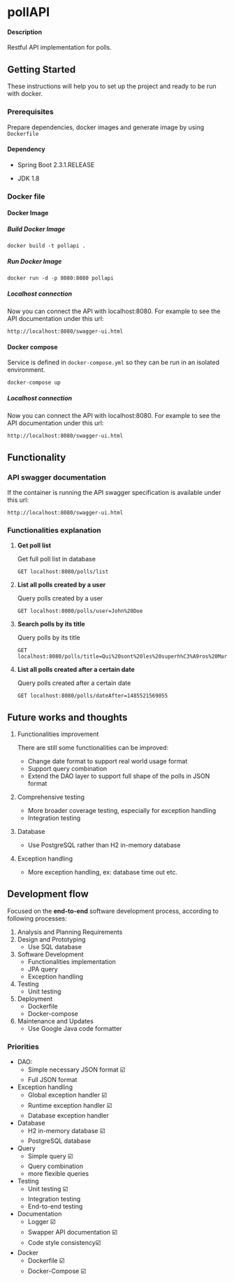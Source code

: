 # pollAPI

#### Description

Restful API implementation for polls.



## Getting Started

These instructions will help you to set up the project and ready to be run with docker.

### Prerequisites

Prepare dependencies, docker images and generate image  by using `Dockerfile`

#### Dependency

- Spring Boot 2.3.1.RELEASE

- JDK 1.8

### Docker file

#### Docker Image

##### Build Docker Image

```
docker build -t pollapi .
```

##### Run Docker Image

```
docker run -d -p 8080:8080 pollapi
```

##### Localhost connection

Now you can connect the API with localhost:8080. For example to see the API documentation under this url:

```
http://localhost:8080/swagger-ui.html
```



#### Docker compose

Service is defined in `docker-compose.yml` so they can be run in an isolated environment.

```
docker-compose up
```

##### Localhost connection

Now you can connect the API with localhost:8080. For example to see the API documentation under this url:

```
http://localhost:8080/swagger-ui.html
```



## Functionality

### API swagger documentation

If the container is running the API swagger specification is available under this url:

```htttp
http://localhost:8080/swagger-ui.html
```



### Functionalities explanation

1. **Get poll list**

   Get full poll list in database

   ```
   GET localhost:8080/polls/list
   ```

2. **List all polls created by a user**

   Query polls created by a user

   ```
   GET localhost:8080/polls/user=John%20Doe
   ```

3. **Search polls by its title**

   Query polls by its title

   ```
   GET localhost:8080/polls/title=Qui%20sont%20les%20superh%C3%A9ros%20Marvel%20les%20plus%20oufs?
   ```

4. **List all polls created after a certain date**

   Query polls created after a certain date

   ```
   GET localhost:8080/polls/dateAfter=1485521569055
   ```

   

## Future works and thoughts

1. Functionalities improvement

   There are still some functionalities can be improved:

   - Change date format to support real world usage format
   - Support query combination
   - Extend the DAO layer to support full shape of the polls in JSON format

2. Comprehensive testing

   - More broader coverage testing, especially for exception handling 
   - Integration testing

3. Database

   - Use PostgreSQL rather than H2 in-memory database

4. Exception handling

   - More exception handling, ex: database time out etc.

## Development flow

Focused on the **end-to-end** software development process, according to following processes:

1. Analysis and Planning Requirements
2. Design and Prototyping 
   - Use SQL database
3. Software Development 
   - Functionalities implementation
   - JPA query
   - Exception handling
4. Testing 
   - Unit testing
5. Deployment
   - Dockerfile
   - Docker-compose
6. Maintenance and Updates
   - Use Google Java code formatter

### Priorities

- DAO:
  - Simple necessary JSON format :ballot_box_with_check:
  - Full JSON format
- Exception handling
  - Global exception handler :ballot_box_with_check:
  - Runtime exception handler :ballot_box_with_check:
  - Database exception handler
- Database
  - H2 in-memory database :ballot_box_with_check:
  - PostgreSQL database
- Query
  - Simple query :ballot_box_with_check:
  - Query combination
  - more flexible queries
- Testing
  - Unit testing :ballot_box_with_check:
  - Integration testing
  - End-to-end testing
- Documentation
  - Logger :ballot_box_with_check:
  - Swapper API documentation :ballot_box_with_check:
  - Code style consistency:ballot_box_with_check:
- Docker
  - Dockerfile :ballot_box_with_check:
  - Docker-Compose :ballot_box_with_check:







